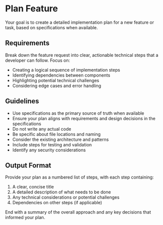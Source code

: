 # Plan Feature

Your goal is to create a detailed implementation plan for a new feature or task, based on specifications when available.

## Requirements

Break down the feature request into clear, actionable technical steps that a developer can follow. Focus on:

- Creating a logical sequence of implementation steps
- Identifying dependencies between components
- Highlighting potential technical challenges
- Considering edge cases and error handling

## Guidelines

- Use specifications as the primary source of truth when available
- Ensure your plan aligns with requirements and design decisions in the specifications
- Do not write any actual code
- Be specific about file locations and naming
- Consider the existing architecture and patterns
- Include steps for testing and validation
- Identify any security considerations

## Output Format

Provide your plan as a numbered list of steps, with each step containing:
1. A clear, concise title
2. A detailed description of what needs to be done
3. Any technical considerations or potential challenges
4. Dependencies on other steps (if applicable)

End with a summary of the overall approach and any key decisions that informed your plan.
